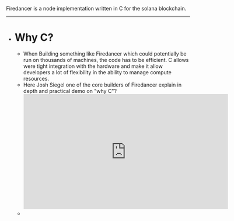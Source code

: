 Firedancer is a node implementation written in C for the solana 
blockchain.

- ---
- # Why C?
	- When Building something like Firedancer which could potentially be run on thousands of machines, the code has to be efficient. C allows were tight integration with the hardware and make it allow developers a lot of flexibility in the ability to manage compute resources.
	- Here Josh Siegel one of the core builders of Firedancer explain in depth and practical demo on "why C"?
	  <iframe width="560" height="315" src="https://www.youtube.com/embed/9efhIs37hVI" title="YouTube video player" frameborder="0" allow="accelerometer; autoplay; clipboard-write; encrypted-media; gyroscope; picture-in-picture; web-share" allowfullscreen></iframe>
	-